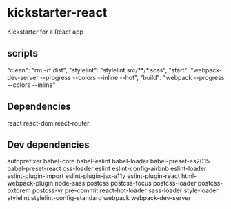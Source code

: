 # kickstarter-react
Kickstarter for a React app

## scripts
"clean": "rm -rf dist",
"stylelint": "stylelint src/**/*.scss",
"start": "webpack-dev-server --progress --colors --inline --hot",
"build": "webpack --progress --colors --inline"

## Dependencies
react
react-dom
react-router

## Dev dependencies
autoprefixer babel-core babel-eslint babel-loader babel-preset-es2015 babel-preset-react css-loader eslint eslint-config-airbnb eslint-loader eslint-plugin-import eslint-plugin-jsx-a11y eslint-plugin-react html-webpack-plugin node-sass postcss postcss-focus postcss-loader postcss-pxtorem postcss-vr pre-commit react-hot-loader sass-loader style-loader stylelint stylelint-config-standard webpack webpack-dev-server

